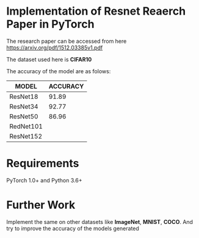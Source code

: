# Implementation of Resnet Reaerch Paper in PyTorch
 The research paper can be accessed from here https://arxiv.org/pdf/1512.03385v1.pdf
 
 The dataset used here is **CIFAR10**
 
 The accuracy of the model are as folows:
 
 | MODEL | ACCURACY |
 | ----- | -------- |
 | ResNet18 | 91.89 |
 | ResNet34 | 92.77 |
 | ResNet50 | 86.96 |
 | RedNet101 |      |
 | ResNet152 |      |

# Requirements
PyTorch 1.0+ and Python 3.6+

# Further Work 
Implement the same on other datasets like **ImageNet**, **MNIST**, **COCO**. And try to improve the accuracy of the models generated
